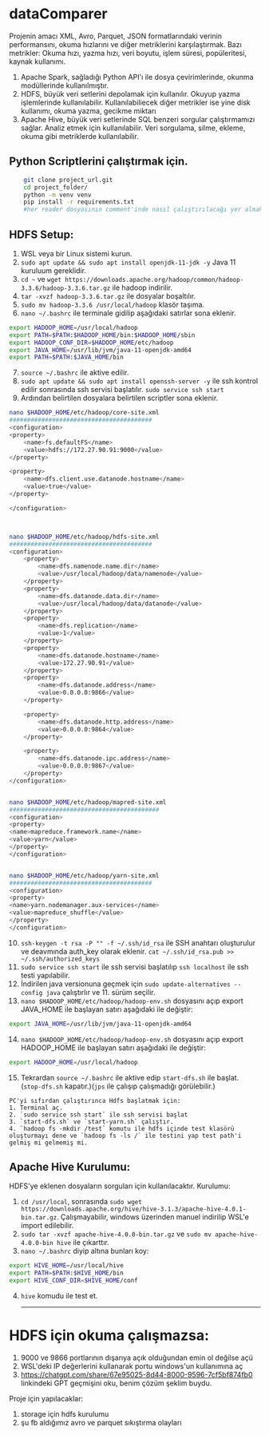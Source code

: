 # dataComparer

Projenin amacı XML, Avro, Parquet, JSON formatlarındaki verinin performansını, okuma hızlarını ve diğer metriklerini karşılaştırmak. Bazı metrikler: Okuma hızı, yazma hızı, veri boyutu, işlem süresi, popüleritesi, kaynak kullanımı.
1. Apache Spark, sağladığı Python API'ı ile dosya çevirimlerinde, okunma modüllerinde kullanılmıştır. 
2. HDFS, büyük veri setlerini depolamak için kullanılır. Okuyup yazma işlemlerinde kullanılabilir. Kullanılabiliecek diğer metrikler ise yine disk kullanımı, okuma yazma, gecikme miktarı
3. Apache Hive, büyük veri setlerinde SQL benzeri sorgular çalıştırmamızı sağlar. Analiz etmek için kullanılabilir. Veri sorgulama, silme, ekleme, okuma gibi metriklerde kullanılabilir.

## Python Scriptlerini çalıştırmak için.

```bash
    git clone project_url.git
    cd project_folder/
    python -m venv venv
    pip install -r requirements.txt
    #her reader dosyasının comment'inde nasıl çalıştırılacağı yer almaktadır
```

## HDFS Setup:

1. WSL veya bir Linux sistemi kurun.
2. `sudo apt update && sudo apt install openjdk-11-jdk -y` Java 11 kuruluum gereklidir.
3. `cd ~` ve `wget https://downloads.apache.org/hadoop/common/hadoop-3.3.6/hadoop-3.3.6.tar.gz` ile hadoop indirilir.
4. `tar -xvzf hadoop-3.3.6.tar.gz` ile dosyalar boşaltılır.
5. `sudo mv hadoop-3.3.6 /usr/local/hadoop` klasör taşıma.
6. `nano ~/.bashrc` ile terminale gidilip aşağıdaki satırlar sona eklenir.
```bash
export HADOOP_HOME=/usr/local/hadoop
export PATH=$PATH:$HADOOP_HOME/bin:$HADOOP_HOME/sbin
export HADOOP_CONF_DIR=$HADOOP_HOME/etc/hadoop
export JAVA_HOME=/usr/lib/jvm/java-11-openjdk-amd64
export PATH=$PATH:$JAVA_HOME/bin
```
7. `source ~/.bashrc` ile aktive edilir.
8. `sudo apt update && sudo apt install openssh-server -y` ile ssh kontrol edilir sonrasında ssh servisi başlatılır. `sudo service ssh start`
9. Ardından belirtilen dosyalara belirtilen scriptler sona eklenir.
```bash
nano $HADOOP_HOME/etc/hadoop/core-site.xml
########################################
<configuration>
<property>
    <name>fs.defaultFS</name>
    <value>hdfs://172.27.90.91:9000</value>
</property>

<property>
    <name>dfs.client.use.datanode.hostname</name>
    <value>true</value>
</property>

</configuration>



nano $HADOOP_HOME/etc/hadoop/hdfs-site.xml
########################################
<configuration>
    <property>
        <name>dfs.namenode.name.dir</name>
        <value>/usr/local/hadoop/data/namenode</value>
    </property>
    <property>
        <name>dfs.datanode.data.dir</name>
        <value>/usr/local/hadoop/data/datanode</value>
    </property>
    <property>
        <name>dfs.replication</name>
        <value>1</value>
    </property>
    <property>
        <name>dfs.datanode.hostname</name>
        <value>172.27.90.91</value>
    </property>
    <property>
        <name>dfs.datanode.address</name>
        <value>0.0.0.0:9866</value>
    </property>

    <property>
        <name>dfs.datanode.http.address</name>
        <value>0.0.0.0:9864</value>
    </property>

    <property>
        <name>dfs.datanode.ipc.address</name>
        <value>0.0.0.0:9867</value>
    </property>
</configuration>


nano $HADOOP_HOME/etc/hadoop/mapred-site.xml
##########################################
<configuration>
<property>
<name>mapreduce.framework.name</name>
<value>yarn</value>
</property>
</configuration>


nano $HADOOP_HOME/etc/hadoop/yarn-site.xml
########################################
<configuration>
<property>
<name>yarn.nodemanager.aux-services</name>
<value>mapreduce_shuffle</value>
</property>
</configuration>

```

10. `ssh-keygen -t rsa -P "" -f ~/.ssh/id_rsa` ile SSH anahtarı oluşturulur ve deavmında auth_key olarak eklenir. `cat ~/.ssh/id_rsa.pub >> ~/.ssh/authorized_keys` 
11. `sudo service ssh start` ile ssh servisi başlatılıp `ssh localhost` ile ssh testi yapılabilir.
12. İndirilen java versionuna geçmek için `sudo update-alternatives --config java` çalıştırlır ve 11. sürüm seçilir. 
13. `nano $HADOOP_HOME/etc/hadoop/hadoop-env.sh` dosyasını açıp export JAVA_HOME ile başlayan satırı aşağıdaki ile değiştir:
```bash
export JAVA_HOME=/usr/lib/jvm/java-11-openjdk-amd64
```
14. `nano $HADOOP_HOME/etc/hadoop/hadoop-env.sh` dosyasını açıp export HADOOP_HOME ile başlayan satırı aşağıdaki ile değiştir:
```bash
export HADOOP_HOME=/usr/local/hadoop
```
15. Tekrardan `source ~/.bashrc` ile aktive edip `start-dfs.sh` ile başlat. (`stop-dfs.sh` kapatır.)(`jps` ile çalışıp çalışmadığı görülebilir.)

```
PC'yi sıfırdan çalıştırınca Hdfs başlatmak için:
1. Terminal aç.
2. `sudo service ssh start` ile ssh servisi başlat
3. `start-dfs.sh` ve `start-yarn.sh` çalıştır.
4. `hadoop fs -mkdir /test` komutu ile hdfs içinde test klasörü oluşturmayı dene ve `hadoop fs -ls /` ile testini yap test path'i gelmiş mi gelmemiş mi. 
```

 
## Apache Hive Kurulumu:

HDFS'ye eklenen dosyaların sorguları için kullanılacaktır. Kurulumu:

1. `cd /usr/local`, sonrasında `sudo wget https://downloads.apache.org/hive/hive-3.1.3/apache-hive-4.0.1-bin.tar.gz`. Çalışmayabilir, windows üzerinden manuel indirilip WSL'e import edilebilir.
2. `sudo tar -xvzf apache-hive-4.0.0-bin.tar.gz` ve `sudo mv apache-hive-4.0.0-bin hive` ile çıkarttır.
3. `nano ~/.bashrc` diyip altına bunları koy:
```bash
export HIVE_HOME=/usr/local/hive
export PATH=$PATH:$HIVE_HOME/bin
export HIVE_CONF_DIR=$HIVE_HOME/conf
``` 
4. `hive` komudu ile test et.
 











    --------------------------------


# HDFS için okuma çalışmazsa:

1. 9000 ve 9866 portlarının dışarıya açık olduğundan emin ol değilse açü
2. WSL'deki IP değerlerini kullanarak portu windows'un kullanımına aç
3. https://chatgpt.com/share/67e95025-8d44-8000-9596-7cf5bf874fb0 linkindeki GPT geçmişini oku, benim çözüm şeklim buydu.

Proje için yapılacaklar:
1. storage için hdfs kurulumu
2. şu fb aldığımız avro ve parquet sıkıştırma olayları